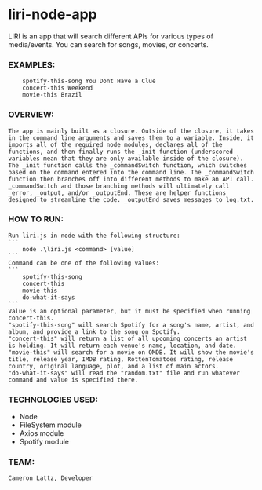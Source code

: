 # liri-node-app

LIRI is an app that will search different APIs for various types of media/events. You can search for songs, movies, or concerts.

### EXAMPLES:
```
    spotify-this-song You Dont Have a Clue
    concert-this Weekend
    movie-this Brazil
```

### OVERVIEW:

    The app is mainly built as a closure. Outside of the closure, it takes in the command line arguments and saves them to a variable. Inside, it imports all of the required node modules, declares all of the functions, and then finally runs the _init function (underscored variables mean that they are only available inside of the closure). The _init function calls the _commandSwitch function, which switches based on the command entered into the command line. The _commandSwitch function then branches off into different methods to make an API call. _commandSwitch and those branching methods will ultimately call _error, _output, and/or _outputEnd. These are helper functions designed to streamline the code. _outputEnd saves messages to log.txt.

### HOW TO RUN:

    Run liri.js in node with the following structure:
    ```
        node .\liri.js <command> [value]
    ```
    Command can be one of the following values:
    ```
        spotify-this-song
        concert-this
        movie-this
        do-what-it-says
    ```
    Value is an optional parameter, but it must be specified when running concert-this.
    "spotify-this-song" will search Spotify for a song's name, artist, and album, and provide a link to the song on Spotify.
    "concert-this" will return a list of all upcoming concerts an artist is holding. It will return each venue's name, location, and date.
    "movie-this" will search for a movie on OMDB. It will show the movie's title, release year, IMDB rating, RottenTomatoes rating, release country, original language, plot, and a list of main actors.
    "do-what-it-says" will read the "random.txt" file and run whatever command and value is specified there.

### TECHNOLOGIES USED:
* Node
* FileSystem module
* Axios module
* Spotify module


### TEAM:
    Cameron Lattz, Developer